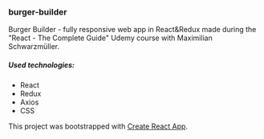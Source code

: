 ### burger-builder

Burger Builder - fully responsive web app in React&Redux made during the "React - The Complete Guide" Udemy course with Maximilian Schwarzmüller.

##### Used technologies:
- React
- Redux
- Axios
- CSS


This project was bootstrapped with [Create React App](https://github.com/facebook/create-react-app).



